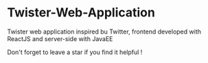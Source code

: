 # Twister-Web-Application
Twister web application inspired bu Twitter, frontend developed with ReactJS and server-side with JavaEE

Don't forget to leave a star if you find it helpful !
